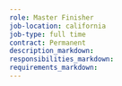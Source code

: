 ```yaml
---
role: Master Finisher
job-location: california
job-type: full time
contract: Permanent
description_markdown:
responsibilities_markdown:
requirements_markdown:
---
```

